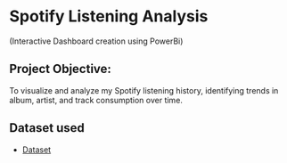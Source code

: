 # Spotify Listening Analysis 
(Interactive Dashboard creation using PowerBi)
## Project Objective: 
To visualize and analyze my Spotify listening history, identifying trends in album, artist, and track consumption over time.

## Dataset used
- <a href='https://github.com/vivekk00/Spotify_Dashboard/blob/main/spotify_history.csv'>Dataset</a>
